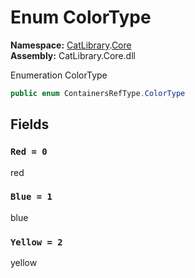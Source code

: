 ﻿# Enum ColorType

__Namespace:__ [CatLibrary](CatLibrary.md).[Core](CatLibrary.Core.md)  
__Assembly:__ CatLibrary.Core.dll

Enumeration ColorType

```csharp
public enum ContainersRefType.ColorType
```

## Fields

### `Red = 0`

red

### `Blue = 1`

blue

### `Yellow = 2`

yellow

